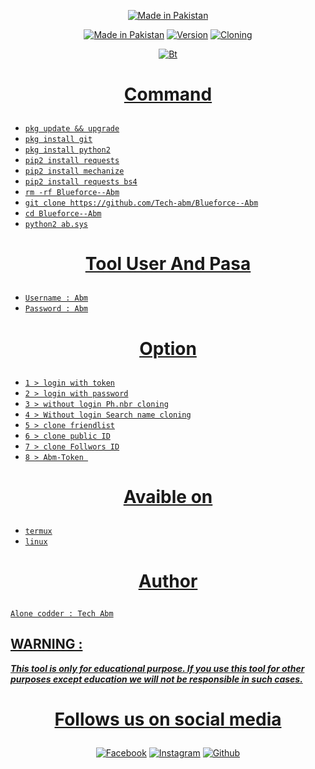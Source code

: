 <p align="center">
<a href="https://bit.ly/3jLqF1P"><img title="Made in Pakistan" src="https://img.shields.io/badge/MADE%20IN-Pakistan-SCRIPT?colorA=%23ff8100&colorB=%23017e40&colorC=%23ff0000&style=for-the-badge"></a>
</p>
<p align="center">
<a href="https://bit.ly/3jLqF1P"><img title="Made in Pakistan" src="https://img.shields.io/badge/Tool-Blurforce--Abm-green.svg"></a>
<a href="https://bit.ly/3jLqF1P"><img title="Version" src="https://img.shields.io/badge/Version-3.0-green.svg?style=flat-square"></a>
<a href="https://bit.ly/3jLqF1P"><img title="Cloning" src="https://img.shields.io/badge/Cloning%3F-yes-green.svg"></a>

<p align="center"><a href="https://github.com/Tech-abm"><img src="https://user-images.githubusercontent.com/52023076/109343715-9c36f280-7822-11eb-9166-880204fe6fbe.jpg" alt="Bt">
</p>

# <p align="center"> Command
  
* `pkg update && upgrade`
* `pkg install git`
* `pkg install python2`
* `pip2 install requests`
* `pip2 install mechanize`
* `pip2 install requests bs4`
* `rm -rf Blueforce--Abm`
* `git clone https://github.com/Tech-abm/Blueforce--Abm`
* `cd Blueforce--Abm`
* `python2 ab.sys`

# <p align="center"> Tool User And Pasa
  
* `Username : Abm`
* `Password : Abm`

# <p align="center"> Option
  
* `1 > login with token`
* `2 > login with password`
* `3 > without login Ph.nbr cloning`
* `4 > Without login Search name cloning`
* `5 > clone friendlist`
* `6 > clone public ID`
* `7 > clone Follwors ID`
* `8 > Abm-Token `

# <p align="center"> Avaible on
  
* `termux`
* `linux`

# <p align="center"> Author

```
Alone codder : Tech Abm
```
## WARNING : 
***This tool is only for educational purpose. If you use this tool for other purposes except education we will not be responsible in such cases.***

# <p align="center"> Follows us on social media
  
<p align="center">
<a href="https://fb.com/Techabm"><img title="Facebook" src="https://img.shields.io/badge/Facebook-red?style=for-the-badge&logo=facebook"></a>
<a href="https://www.instagram.com/Techabm"><img title="Instagram" src="https://img.shields.io/badge/INSTAGRAM-purple?style=for-the-badge&logo=instagram"></a>
<a href="https://github.com/Tech-abm"><img title="Github" src="https://img.shields.io/badge/Github-TECH--ABM-blue?style=for-the-badge&logo=github"></a>
